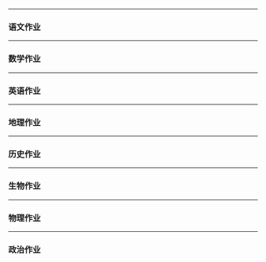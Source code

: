 -----
### 语文作业 ###

-----
### 数学作业 ###

-----
### 英语作业 ###

-----
### 地理作业 ###

-----
### 历史作业 ###

-----
### 生物作业 ###

-----
### 物理作业 ###

-----
### 政治作业 ###


